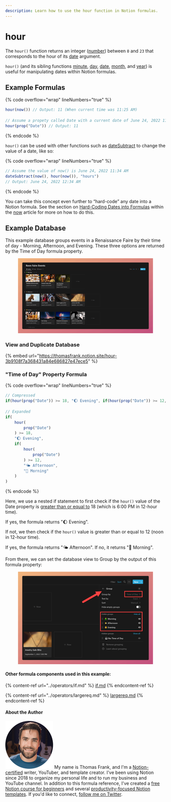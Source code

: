```yaml
---
description: Learn how to use the hour function in Notion formulas.
---
```


# hour

The `hour()` function returns an integer ([number](../../formula-basics/data-types/number.md)) between `0` and `23` that corresponds to the hour of its [date](../../formula-basics/data-types/date-data-type.md) argument.

`hour()` (and its sibling functions [minute](minute.md), [day](day.md), [date](date.md), [month](month.md), and [year](year.md)) is useful for manipulating dates within Notion formulas.

## Example Formulas

{% code overflow="wrap" lineNumbers="true" %}
```jsx
hour(now()) // Output: 11 (When current time was 11:25 AM)

// Assume a propety called Date with a current date of June 24, 2022 11:29 AM
hour(prop("Date")) // Output: 11
```
{% endcode %}

`hour()` can be used with other functions such as [dateSubtract](datesubtract.md) to change the value of a date, like so:

{% code overflow="wrap" lineNumbers="true" %}
```jsx
// Assume the value of now() is June 24, 2022 11:34 AM
dateSubtract(now(), hour(now()), "hours")
// Output: June 24, 2022 12:34 AM
```
{% endcode %}

You can take this concept even further to “hard-code” any date into a Notion formula. See the section on [Hard-Coding Dates into Formulas](now.md#use-now-to-hard-code-a-specific-date-in-a-notion-formula) within the [now](now.md) article for more on how to do this.

## Example Database

This example database groups events in a Renaissance Faire by their time of day - Morning, Afternoon, and Evening. These three options are returned by the Time of Day formula property.

<figure><img src="../../.gitbook/assets/Hour Function - Notion Formulas.png" alt=""><figcaption></figcaption></figure>

### View and Duplicate Database

{% embed url="https://thomasfrank.notion.site/hour-3b9108f7a368431a84e686827e47ece5" %}

### "Time of Day" Property Formula

{% code overflow="wrap" lineNumbers="true" %}
```jsx
// Compressed
if(hour(prop("Date")) >= 18, "🌔 Evening", if(hour(prop("Date")) >= 12, "🌤 Afternoon", "🌄 Morning"))

// Expanded
if(
    hour(
        prop("Date")
    ) >= 18,
    "🌔 Evening",
    if(
        hour(
            prop("Date")
        ) >= 12,
        "🌤 Afternoon",
        "🌄 Morning"
    )
)
```
{% endcode %}

Here, we use a nested if statement to first check if the `hour()` value of the Date property is [greater than or equal to](../operators/largereq.md) 18 (which is 6:00 PM in 12-hour time).

If yes, the formula returns "🌔 Evening".

If not, we then check if the `hour()` value is greater than or equal to 12 (noon in 12-hour time).

If yes, the formula returns "🌤 Afternoon". If no, it returns "🌄 Morning".

From there, we can set the database view to Group by the output of this formula property:

<figure><img src="../../.gitbook/assets/Group by Formula Output in Notion.png" alt=""><figcaption></figcaption></figure>

#### Other formula components used in this example:

{% content-ref url="../operators/if.md" %}
[if.md](../operators/if.md)
{% endcontent-ref %}

{% content-ref url="../operators/largereq.md" %}
[largereq.md](../operators/largereq.md)
{% endcontent-ref %}

#### About the Author

<img src="../../.gitbook/assets/Notion Fundamentals with Thomas Frank - Avatar 2021 compressed (1).png" alt="" data-size="line"> My name is Thomas Frank, and I'm a [Notion-certified](https://www.credly.com/badges/95fae13a-17bf-4b4a-a3d2-d58c8a3e6a2a/public\_url) writer, YouTuber, and template creator. I've been using Notion since 2018 to organize my personal life and to run my business and YouTube channel. In addition to this formula reference, I've created a [free Notion course for beginners](https://thomasjfrank.com/fundamentals/) and several [productivity-focused Notion templates](https://thomasjfrank.com/templates/). If you'd like to connect, [follow me on Twitter](https://twitter.com/TomFrankly).
